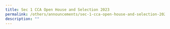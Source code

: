 ```yaml
---
title: Sec 1 CCA Open House and Selection 2023
permalink: /others/announcements/sec-1-cca-open-house-and-selection-2023/
description: ""
---
```

